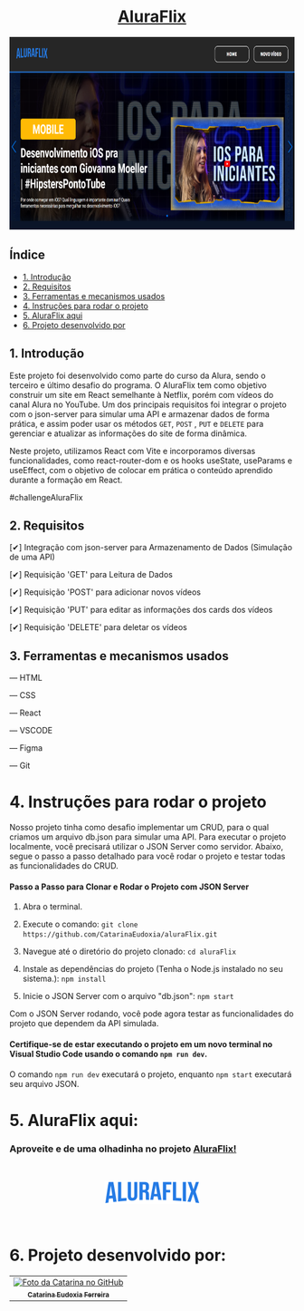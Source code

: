 # <h1 align="center"> [AluraFlix](https://alura-flix-delta-eight.vercel.app/) </h1>


<p align="center">
  <img src="./src/assets/final-result.png" alt="Imagem resultado final AluraFlix" width="600" height="340">
</p>

## Índice

* [1. Introdução](#1-introdução)
* [2. Requisitos](#2-requisitos)
* [3. Ferramentas e mecanismos usados](#3-ferramentas-e-mecanismos-usados)
* [4. Instruções para rodar o projeto](#4-instruções-para-rodar-o-projeto)
* [5. AluraFlix aqui](#5-aluraflix-aqui)
* [6. Projeto desenvolvido por](#6-projeto-desenvolvido-por)



## 1. Introdução

Este projeto foi desenvolvido como parte do curso da Alura, sendo o terceiro e último desafio do programa. O AluraFlix tem como objetivo construir um site em React semelhante à Netflix, porém com vídeos do canal Alura no YouTube. Um dos principais requisitos foi integrar o projeto com o json-server para simular uma API e armazenar dados de forma prática, e assim poder usar os métodos `GET`, `POST` , `PUT` e `DELETE` para gerenciar e atualizar as informações do site de forma dinâmica.

Neste projeto, utilizamos React com Vite e incorporamos diversas funcionalidades, como react-router-dom e os hooks useState, useParams e useEffect, com o objetivo de colocar em prática o conteúdo aprendido durante a formação em React.

#challengeAluraFlix

## 2. Requisitos
[✔] Integração com json-server para Armazenamento de Dados (Simulação de uma API)

[✔] Requisição 'GET' para Leitura de Dados

[✔] Requisição 'POST' para adicionar novos vídeos

[✔] Requisição 'PUT' para editar as informações dos cards dos vídeos

[✔] Requisição 'DELETE' para deletar os vídeos

## 3. Ferramentas e mecanismos usados
— HTML

— CSS

— React

— VSCODE

— Figma

— Git

# 4. Instruções para rodar o projeto

Nosso projeto tinha como desafio implementar um CRUD, para o qual criamos um arquivo db.json para simular uma API. Para executar o projeto localmente, você precisará utilizar o JSON Server como servidor. Abaixo, segue o passo a passo detalhado para você rodar o projeto e testar todas as funcionalidades do CRUD.

#### Passo a Passo para Clonar e Rodar o Projeto com JSON Server
  1. Abra o terminal.

  2. Execute o comando: `git clone https://github.com/CatarinaEudoxia/aluraFlix.git`

  3. Navegue até o diretório do projeto clonado: `cd aluraFlix`

  4. Instale as dependências do projeto (Tenha o Node.js instalado no seu sistema.): `npm install` 

  5. Inicie o JSON Server com o arquivo "db.json": `npm start`

Com o JSON Server rodando, você pode agora testar as funcionalidades do projeto que dependem da API simulada.

#### Certifique-se de estar executando o projeto em um novo terminal no Visual Studio Code usando o comando `npm run dev`.

O comando `npm run dev` executará o projeto, enquanto `npm start` executará seu arquivo JSON.

# 5. AluraFlix aqui:

### Aproveite e de uma olhadinha no projeto [AluraFlix!](https://alura-flix-delta-eight.vercel.app/)

<br>

<p align="center">
  <img src="./src/componentes/Header/logo.png" alt="Imagem com o logo do aluraFlix">
</p>

<br>

# 6. Projeto desenvolvido por:

  <table>
    <tr>
      <td align="center">
        <a href="#">
          <img src="https://avatars.githubusercontent.com/u/129068843?s=400&u=07f6693114af32c3fc33f1913fde52c78b9dfd85&v=4" width="100px;" alt="Foto da Catarina no GitHub"/><br>
          <sub>
            <b>Catarina Eudoxia Ferreira</b>
          </sub>
        </a>
      </td>
    </tr>
  </table>